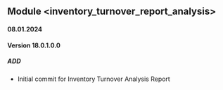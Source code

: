 ## Module <inventory_turnover_report_analysis>

#### 08.01.2024
#### Version 18.0.1.0.0
##### ADD
- Initial commit for Inventory Turnover Analysis Report
